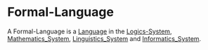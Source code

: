 # Formal-Language

A Formal-Language is a [Language](600041.md) in the [Logics-System](15000001.md), [Mathematics_System](13000016.md), [Linguistics_System](650026.md) and [Informatics_System](9999999.md).